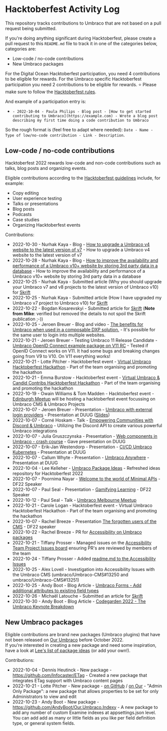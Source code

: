 # Hacktoberfest Activity Log
This repository tracks contributions to Umbraco that are not based on a pull request being submitted. 

If you're doing anything significant during Hacktoberfest, please create a pull request to this `README.md` file to track it in one of the categories below, categories are:
 - Low-code / no-code contributions
 - New Umbraco packages

For the Digital Ocean Hacktoberfest participation, you need 4 contributions to be eligible for rewards. For the Umbraco specific Hacktoberfest participation you need 2 contributions to be eligible for rewards. ⭐ Please make sure to follow the [Hacktoberfest rules](https://hacktoberfest.com/participation/).

And example of a participation entry is:

- `- 2022-10-04 - Paula Philips - Blog post - [How to get started contributing to Umbraco](https://example.com) - Wrote a blog post describing my first time doing a code contribution to Umbraco`

So the rough format is (feel free to adapt where needed): `Date - Name - Type of low/no-code contribution - Link - Description`.

## Low-code / no-code contributions

Hacktoberfest 2022 rewards low-code and non-code contributions such as talks, blog posts and organizing events.

Eligible contributions according to the [Hacktoberfest guidelines](https://hacktoberfest.com/about/#low-or-non-code) include, for example:

- Copy editing
- User experience testing
- Talks or presentations
- Blog posts
- Podcasts
- Case studies
- Organizing Hacktoberfest events

Contributions:
- 2022-10-30 - Nurhak Kaya - Blog - [How to upgrade a Umbraco v4 website to the latest version of v7](https://nurhak-kaya.blogspot.com/2022/10/how-to-upgrade-umbraco-v4-website-to.html) - How to upgrade a Umbraco v4 website to the latest version of v7
- 2022-10-28 - Nurhak Kaya - Blog - [How to improve the availability and performance of a Umbraco v10+ website by storing 3rd party data in a database](https://nurhak-kaya.blogspot.com/2022/10/how-to-improve-availability-and.html) - How to improve the availability and performance of a Umbraco v10+ website by storing 3rd party data in a database
- 2022-10-25 - Nurhak Kaya - Submitted article (Why you should upgrade your Umbraco v7 and v8 projects to the latest version of Umbraco v10) for [Skrift](https://skrift.io/)
- 2022-10-25 - Nurhak Kaya - Submitted article (How I have upgraded my Umbraco v7 project to Umbraco v10) for [Skrift](https://skrift.io/)
- 2022-10-22 - Bogdan Kosarevskyi - Submitted article for [Skrift](https://skrift.io/) (**Note from Mike**: verified but removed the details to not spoil the Skrift publication ;-))
- 2022-10-25 - Jeroen Breuer - Blog and video - [The benefits for Umbraco when used in a composable DXP solution.](https://www.jeroenbreuer.nl/blog/how-sitecore-and-umbraco-can-work-together-in-a-composable-dxp-solution-by-using-the-same-identity-provider/) - It's possible for the same user to login into multiple websites.
- 2022-10-21 - Jeroen Breuer - Testing Umbraco 11 Release Candidate - [Umbraco OpenID Connect example package on V11 RC](https://github.com/jbreuer/Umbraco-OpenIdConnect-Example/commit/c3b316e90a29551684a6c66ee1361b4710756ea4) - Tested if OpenID Connect works on V11. It had some bugs and breaking changes going from V9 to V10. On V11 everything works!
- 2022-10-21 - Lotte Pitcher - Hacktoberfest event - [Virtual Umbraco Hacktoberfest Hackathon](https://www.meetup.com/umbracodkmeetup/events/288768494/) - Part of the team organising and promoting the hackathon
- 2022-10-21 - Emma Burstow - Hacktoberfest event - [Virtual Umbraco & Candid Contribs Hacktoberfest Hackathon](https://www.meetup.com/umbracodkmeetup/events/288768494/) - Part of the team organising and promoting the hackathon
- 2022-10-19 - Owain Williams & Tom Madden - Hacktoberfest event - [Edinburgh Meetup](https://www.meetup.com/edinburgh-umbraco-users-group/events/287875883/) will be hosting a hacktoberfest event focussing on Umbraco CMS & Umbraco Projects
- 2022-10-07 - Jeroen Breuer - Presentation - [Umbraco with external login providers](https://df22.sessionize.com/session/375069) - Presentation at DUUG ([Slides](https://www.jeroenbreuer.nl/blog/df22-presentation-about-umbraco-with-external-login-providers/))
- 2022-10-07 - Corné Hoskam - Talk - [Empowering Communities with Discord & Umbraco](https://df22.sessionize.com/session/367458) - Utilizing the Discord API to create various powerful Umbraco integrations
- 2022-10-07 - Julia Gruszczynska - Presentation - [Web components in Umbraco - crash course](https://youtu.be/R1eF2vtlT68?t=26766) - Gave presentation on DUUG 
- 2022-10-07 - Erik-Jan Westendorp - Presentation - [CI/CD Umbraco Kubernetes](https://df22.sessionize.com/session/374849) - Presentation at DUUG
- 2022-10-07 - Callum Whyte - Presentation - [Umbraco Anywhere](https://df22.sessionize.com/session/384759) - Presentation at DUUG
- 2022-10-04 - Lee Kelleher - [Umbraco Package Ideas](https://github.com/leekelleher/umbraco-package-ideas) - Refreshed ideas repository for Hacktoberfest 2022
- 2022-10-07 - Poornima Nayar - [Welcome to the world of Minimal APIs](https://df22.sessionize.com/session/376429) - DF22 Speaker
- 2022-10-07 - Paul Seal - Presentation - [Gamifying Learning](https://df22.sessionize.com/session/363665) - DF22 Speaker
- 2022-10-12 - Paul Seal - Talk - [Umbraco Melbourne Meetup](https://www.meetup.com/australian-umbraco-meetups/events/283544093/)
- 2022-10-21 - Carole Logan - Hacktoberfest event - Virtual Umbraco Hacktoberfest Hackathon - Part of the team organising and promoting the hackathon
- 2022-10-07 - Rachel Breeze - Presentation [The forgotten users of the CMS](https://df22.sessionize.com/speaker/4009021f-f36e-4b07-b2c0-633805cd9659) - DF22 speaker 
- 2022-10-22 - Rachel Breeze - PR for [Accessibility on Umbraco packages](https://github.com/umbraco/Umbraco.Packages/pull/154)
- 2022-10-21 - Tiffany Prosser - Managed issues on the [Accessibility Team Project Issues board](https://github.com/orgs/umbraco/projects/30/views/1) ensuring PR's are reviewed by members of the team
- 2022-10-24 - Tiffany Prosser - Added [readme.md to the Accessibility Issues](https://github.com/umbraco/Umbraco-CMS.Accessibility.Issues)  
- 2022-10-25 - Alex Lovell - Investigation into Accessibility Issues with the Umbraco CMS (umbraco/Umbraco-CMS#13250 and umbraco/Umbraco-CMS#13251)
- 2022-10-25 - Andy Boot - Blog Article - [Umbraco Forms - Add additional attributes to existing field types](https://dev.to/andy_boot/umbraco-forms-add-additional-attributes-to-existing-field-types-4abg)
- 2022-10-26 - Michaël Latouche - Submitted an article for [Skrift](https://skrift.io/)
- 2022-10-30 - Andy Boot - Blog Article - [Codegarden 2022 - The Umbraco Keynote Breakdown](https://dev.to/andy_boot/codegarden-2022-the-umbraco-keynote-breakdown-5d9j)

## New Umbraco packages

Eligible contributions are brand new packages (Umbraco plugins) that have not been released on [Our Umbraco](https://our.umbraco.com/packages/) before October 2022.  
If you're interested in creating a new package and need some inspiration, have a look at [Lee's list of package ideas](https://github.com/leekelleher/umbraco-package-ideas/issues) (or add your own!).

Contributions:

- 2022-10-04 - Dennis Heutinck - New package - https://github.com/Infocaster/ETag - Created a new package that integrates ETag support with Umbraco content pages
- 2022-10-21 - Lotte Pitcher - New package - [on GitHub](https://github.com/LottePitcher/umbraco-admin-only-property) / [on Our](https://our.umbraco.com/packages/backoffice-extensions/admin-only-property/) - "Admin Only Package": a new package that allows properties to be set for only Administrators to view and edit
- 2022-10-23 - Andy Boot - New package - https://github.com/AndyBoot/Our.Umbraco.Indexy - A new package to add any number of custom Examine indexes at appsettings.json level. You can add add as many or little fields as you like per field definition type, or general system fields. 

